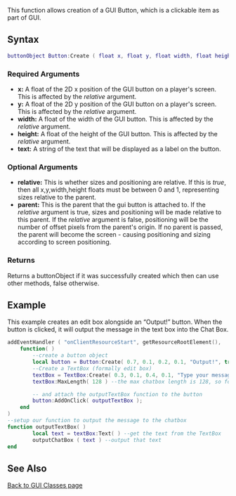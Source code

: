 <pageclass class="client" subcaption="GUI Class method"></pageclass>

This function allows creation of a GUI Button, which is a clickable item as part of GUI.

Syntax
------

``` lua
buttonObject Button:Create ( float x, float y, float width, float height, string text, [ bool relative = false, element parent = nil ] )
```

### Required Arguments

-   **x:** A float of the 2D x position of the GUI button on a player's screen. This is affected by the *relative* argument.
-   **y:** A float of the 2D y position of the GUI button on a player's screen. This is affected by the *relative* argument.
-   **width:** A float of the width of the GUI button. This is affected by the *relative* argument.
-   **height:** A float of the height of the GUI button. This is affected by the *relative* argument.
-   **text:** A string of the text that will be displayed as a label on the button.

### Optional Arguments

-   **relative:** This is whether sizes and positioning are relative. If this is *true*, then all x,y,width,height floats must be between 0 and 1, representing sizes relative to the parent.
-   **parent:** This is the parent that the gui button is attached to. If the *relative* argument is true, sizes and positioning will be made relative to this parent. If the *relative* argument is false, positioning will be the number of offset pixels from the parent's origin. If no parent is passed, the parent will become the screen - causing positioning and sizing according to screen positioning.

### Returns

Returns a buttonObject if it was successfully created which then can use other methods, false otherwise.

Example
-------

This example creates an edit box alongside an “Output!” button. When the button is clicked, it will output the message in the text box into the Chat Box.

``` lua
addEventHandler ( "onClientResourceStart", getResourceRootElement(),
    function( )
        --create a button object
        local button = Button:Create( 0.7, 0.1, 0.2, 0.1, "Output!", true );
        --Create a TextBox (formally edit box)
        textBox = TextBox:Create( 0.3, 0.1, 0.4, 0.1, "Type your message here!", true )
        textBox:MaxLength( 128 ) --the max chatbox length is 128, so force this

        -- and attach the outputTextBox function to the button
        button:AddOnClick( outputTextBox );
    end
)
--setup our function to output the message to the chatbox
function outputTextBox( )
        local text = textBox:Text( ) --get the text from the TextBox
        outputChatBox ( text ) --output that text
end
```

See Also
--------

[Back to GUI Classes page](/docs/GUI_Classes.md "wikilink")

